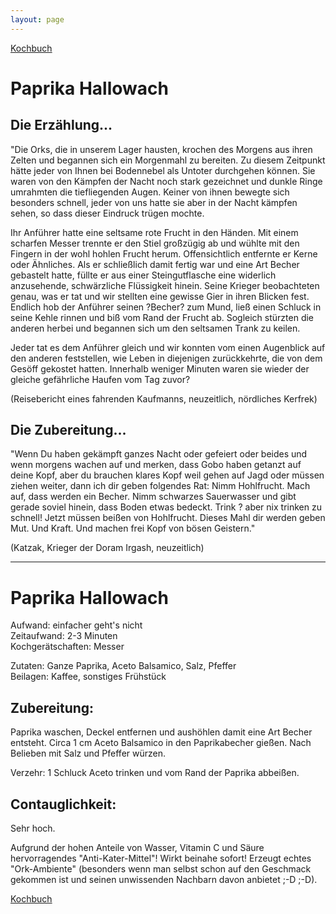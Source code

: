 ```yaml
---
layout: page
---
```


[Kochbuch](Kochbuch)

Paprika Hallowach
=================

Die Erzählung...
----------------

"Die Orks, die in unserem Lager hausten, krochen des Morgens aus ihren Zelten und begannen sich ein Morgenmahl zu bereiten. Zu diesem Zeitpunkt hätte jeder von Ihnen bei Bodennebel als Untoter durchgehen können. Sie waren von den Kämpfen der Nacht noch stark gezeichnet und dunkle Ringe umrahmten die tiefliegenden Augen. Keiner von ihnen bewegte sich besonders schnell, jeder von uns hatte sie aber in der Nacht kämpfen sehen, so dass dieser Eindruck trügen mochte. 

Ihr Anführer hatte eine seltsame rote Frucht in den Händen. Mit einem scharfen Messer trennte er den Stiel großzügig ab und wühlte mit den Fingern in der wohl hohlen Frucht herum. Offensichtlich entfernte er Kerne oder Ähnliches. Als er schließlich damit fertig war und eine Art Becher gebastelt hatte, füllte er aus einer Steingutflasche eine widerlich anzusehende, schwärzliche Flüssigkeit hinein. Seine Krieger beobachteten genau, was er tat und wir stellten eine gewisse Gier in ihren Blicken fest. Endlich hob der Anführer seinen ?Becher? zum Mund, ließ einen Schluck in seine Kehle rinnen und biß vom Rand der Frucht ab. Sogleich stürzten die anderen herbei und begannen sich um den seltsamen Trank zu keilen. 

Jeder tat es dem Anführer gleich und wir konnten vom einen Augenblick auf den anderen feststellen, wie Leben in diejenigen zurückkehrte, die von dem Gesöff gekostet hatten. Innerhalb weniger Minuten waren sie wieder der gleiche gefährliche Haufen vom Tag zuvor?

(Reisebericht eines fahrenden Kaufmanns, neuzeitlich, nördliches Kerfrek) 

Die Zubereitung...
------------------

"Wenn Du haben gekämpft ganzes Nacht oder gefeiert oder beides und wenn morgens wachen auf und merken, dass Gobo haben getanzt auf deine Kopf, aber du brauchen klares Kopf weil gehen auf Jagd oder müssen ziehen weiter, dann ich dir geben folgendes Rat: Nimm Hohlfrucht. Mach auf, dass werden ein Becher. Nimm schwarzes Sauerwasser und gibt gerade soviel hinein, dass Boden etwas bedeckt. Trink ? aber nix trinken zu schnell! Jetzt müssen beißen von Hohlfrucht. Dieses Mahl dir werden geben Mut. Und Kraft. Und machen frei Kopf von bösen Geistern."

(Katzak, Krieger der Doram Irgash, neuzeitlich)

---

Paprika Hallowach
=================

Aufwand: einfacher geht's nicht  
Zeitaufwand: 2-3 Minuten  
Kochgerätschaften: Messer 

Zutaten: Ganze Paprika, Aceto Balsamico, Salz, Pfeffer  
Beilagen: Kaffee, sonstiges Frühstück 

Zubereitung:
------------

Paprika waschen, Deckel entfernen und aushöhlen damit eine Art Becher entsteht. Circa 1 cm Aceto Balsamico in den Paprikabecher gießen. Nach Belieben mit Salz und Pfeffer würzen.

Verzehr: 1 Schluck Aceto trinken und vom Rand der Paprika abbeißen. 

Contauglichkeit:
----------------

Sehr hoch.

Aufgrund der hohen Anteile von Wasser, Vitamin C und Säure hervorragendes "Anti-Kater-Mittel"! Wirkt beinahe sofort! Erzeugt echtes "Ork-Ambiente" (besonders wenn man selbst schon auf den Geschmack gekommen ist und seinen unwissenden Nachbarn davon anbietet ;-D ;-D).

[Kochbuch](Kochbuch)
